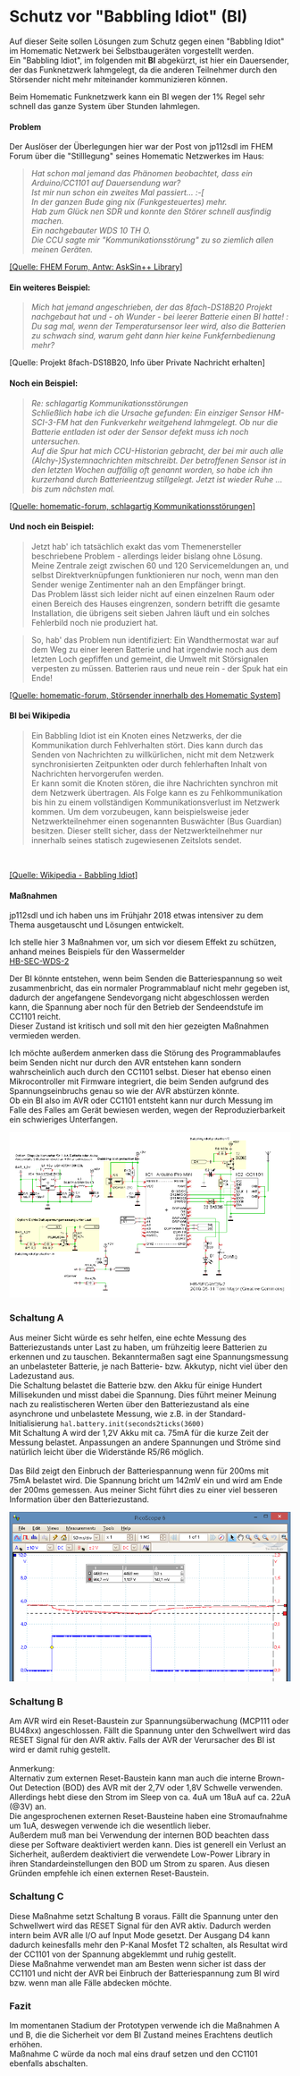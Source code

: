 # Schutz vor "Babbling Idiot" (BI)

Auf dieser Seite sollen Lösungen zum Schutz gegen einen "Babbling Idiot" im Homematic Netzwerk bei Selbstbaugeräten vorgestellt werden.<br>
Ein "Babbling Idiot", im folgenden mit **BI** abgekürzt, ist hier ein Dauersender, der das Funknetzwerk lahmgelegt, da die anderen Teilnehmer durch den Störsender nicht mehr miteinander kommunizieren können.

Beim Homematic Funknetzwerk kann ein BI wegen der 1% Regel sehr schnell das ganze System über Stunden lahmlegen.

#### Problem

Der Auslöser der Überlegungen hier war der Post von jp112sdl im FHEM Forum über die "Stilllegung" seines Homematic Netzwerkes im Haus:

> *Hat schon mal jemand das Phänomen beobachtet, dass ein Arduino/CC1101 auf Dauersendung war?<br>
> Ist mir nun schon ein zweites Mal passiert...  :-[<br>
> In der ganzen Bude ging nix (Funkgesteuertes) mehr.<br>
Hab zum Glück nen SDR und konnte den Störer schnell ausfindig machen.<br>
Ein nachgebauter WDS 10 TH O.<br>
Die CCU sagte mir "Kommunikationsstörung" zu so ziemlich allen meinen Geräten.*

[[Quelle: FHEM Forum, Antw: AskSin++ Library]](https://forum.fhem.de/index.php/topic,57486.msg783197.html#msg783197)


#### Ein weiteres Beispiel:

> *Mich hat jemand angeschrieben, der das 8fach-DS18B20 Projekt nachgebaut hat und - oh Wunder - bei leerer Batterie einen BI hatte! :<br>
Du sag mal, wenn der Temperatursensor leer wird, also die Batterien zu schwach sind, warum geht dann hier keine Funkfernbedienung mehr?*

[Quelle: Projekt 8fach-DS18B20, Info über Private Nachricht erhalten]


#### Noch ein Beispiel:

> *Re: schlagartig Kommunikationsstörungen<br>
Schließlich habe ich die Ursache gefunden: Ein einziger Sensor HM-SCI-3-FM hat den Funkverkehr weitgehend lahmgelegt. Ob nur die Batterie entladen ist oder der Sensor defekt muss ich noch untersuchen.<br>
Auf die Spur hat mich CCU-Historian gebracht, der bei mir auch alle (Alchy-)Systemnachrichten mitschreibt. Der betroffenen Sensor ist in den letzten Wochen auffällig oft genannt worden, so habe ich ihn kurzerhand durch Batterieentzug stillgelegt. Jetzt ist wieder Ruhe ... bis zum nächsten mal.*

[[Quelle: homematic-forum, schlagartig Kommunikationsstörungen]](https://homematic-forum.de/forum/viewtopic.php?f=65&t=43150)


#### Und noch ein Beispiel:

> Jetzt hab' ich tatsächlich exakt das vom Themenersteller beschriebene Problem - allerdings leider bislang ohne Lösung.<br>
Meine Zentrale zeigt zwischen 60 und 120 Servicemeldungen an, und selbst Direktverknüpfungen funktionieren nur noch, wenn man den Sender wenige Zentimenter nah an den Empfänger bringt.<br>
Das Problem lässt sich leider nicht auf einen einzelnen Raum oder einen Bereich des Hauses eingrenzen, sondern betrifft die gesamte Installation, die übrigens seit sieben Jahren läuft und ein solches Fehlerbild noch nie produziert hat.

> So, hab' das Problem nun identifiziert: Ein Wandthermostat war auf dem Weg zu einer leeren Batterie und hat irgendwie noch aus dem letzten Loch gepfiffen und gemeint, die Umwelt mit Störsignalen verpesten zu müssen. Batterien raus und neue rein - der Spuk hat ein Ende!

[[Quelle: homematic-forum, Störsender innerhalb des Homematic System]](https://homematic-forum.de/forum/viewtopic.php?p=442442#p442442)


#### BI bei Wikipedia

> Ein Babbling Idiot ist ein Knoten eines Netzwerks, der die Kommunikation durch Fehlverhalten stört. Dies kann durch das Senden von Nachrichten zu willkürlichen, nicht mit dem Netzwerk synchronisierten Zeitpunkten oder durch fehlerhaften Inhalt von Nachrichten hervorgerufen werden.<br>
Er kann somit die Knoten stören, die ihre Nachrichten synchron mit dem Netzwerk übertragen. Als Folge kann es zu Fehlkommunikation bis hin zu einem vollständigen Kommunikationsverlust im Netzwerk kommen. Um dem vorzubeugen, kann beispielsweise jeder Netzwerkteilnehmer einen sogenannten Buswächter (Bus Guardian) besitzen. Dieser stellt sicher, dass der Netzwerkteilnehmer nur innerhalb seines statisch zugewiesenen Zeitslots sendet.
<br>

[[Quelle: Wikipedia - Babbling Idiot]](https://de.wikipedia.org/wiki/Babbling_idiot)</br>


#### Maßnahmen

jp112sdl und ich haben uns im Frühjahr 2018 etwas intensiver zu dem Thema ausgetauscht und Lösungen entwickelt.

Ich stelle hier 3 Maßnahmen vor, um sich vor diesem Effekt zu schützen, anhand meines Beispiels für den Wassermelder<br>
[HB-SEC-WDS-2](https://github.com/TomMajor/AskSinPP_Examples/tree/master/HB-SEC-WDS-2)

Der BI könnte entstehen, wenn beim Senden die Batteriespannung so weit zusammenbricht, das ein normaler Programmablauf nicht mehr gegeben ist, dadurch der angefangene Sendevorgang nicht abgeschlossen werden kann, die Spannung aber noch für den Betrieb der Sendeendstufe im CC1101 reicht. <br>Dieser Zustand ist kritisch und soll mit den hier gezeigten Maßnahmen vermieden werden.

Ich möchte außerdem anmerken dass die Störung des Programmablaufes beim Senden nicht nur durch den AVR entstehen kann sondern wahrscheinlich auch durch den CC1101 selbst. Dieser hat ebenso einen Mikrocontroller mit Firmware integriert, die beim Senden aufgrund des Spannungseinbruchs genau so wie der AVR abstürzen könnte.<br>
Ob ein BI also im AVR oder CC1101 entsteht kann nur durch Messung im Falle des Falles am Gerät bewiesen werden, wegen der Reproduzierbarkeit ein schwieriges Unterfangen.

![pic](Images/Schaltung.png)

### Schaltung A

Aus meiner Sicht würde es sehr helfen, eine echte Messung des Batteriezustands unter Last zu haben, um frühzeitig leere Batterien zu erkennen und zu tauschen. Bekanntermaßen sagt eine Spannungsmessung an unbelasteter Batterie, je nach Batterie- bzw. Akkutyp, nicht viel über den Ladezustand aus.<br>
Die Schaltung belastet die Batterie bzw. den Akku für einige Hundert Millisekunden und misst dabei die Spannung.
Dies führt meiner Meinung nach zu realistischeren Werten über den Batteriezustand als eine asynchrone und unbelastete Messung, wie z.B. in der Standard-Initialisierung
`hal.battery.init(seconds2ticks(3600)`<br>
Mit Schaltung A wird der 1,2V Akku mit ca. 75mA für die kurze Zeit der Messung belastet. Anpassungen an andere Spannungen und Ströme sind natürlich leicht über die Widerstände R5/R6 möglich.<br><br>
Das Bild zeigt den Einbruch der Batteriespannung wenn für 200ms mit 75mA belastet wird. Die Spannung bricht um 142mV ein und wird am Ende der 200ms gemessen. Aus meiner Sicht führt dies zu einer viel besseren Information über den Batteriezustand.<br>

![pic](Images/BatterySensorLoad.png)


### Schaltung B

Am AVR wird ein Reset-Baustein zur Spannungsüberwachung (MCP111 oder BU48xx) angeschlossen. Fällt die Spannung unter den Schwellwert wird das RESET Signal für den AVR aktiv. Falls der AVR der Verursacher des BI ist wird er damit ruhig gestellt.<br>
<br>Anmerkung:<br>
Alternativ zum externen Reset-Baustein kann man auch die interne Brown-Out Detection (BOD) des AVR mit der 2,7V oder 1,8V Schwelle verwenden. Allerdings hebt diese den Strom im Sleep von ca. 4uA um 18uA auf ca. 22uA (@3V) an.<br>
Die angesprochenen externen Reset-Bausteine haben eine Stromaufnahme um 1uA, deswegen verwende ich die wesentlich lieber.<br>
Außerdem muß man bei Verwendung der internen BOD beachten dass diese per Software deaktiviert werden kann. Dies ist generell ein Verlust an Sicherheit, außerdem deaktiviert die verwendete Low-Power Library in ihren Standardeinstellungen den BOD um Strom zu sparen.
Aus diesen Gründen empfehle ich einen externen Reset-Baustein.

### Schaltung C

Diese Maßnahme setzt Schaltung B voraus. Fällt die Spannung unter den Schwellwert wird das RESET Signal für den AVR aktiv. Dadurch werden intern beim AVR alle I/O auf Input Mode gesetzt. Der Ausgang D4 kann dadurch keinesfalls mehr den P-Kanal Mosfet T2 schalten, als Resultat wird der CC1101 von der Spannung abgeklemmt und ruhig gestellt.<br>
Diese Maßnahme verwendet man am Besten wenn sicher ist dass der CC1101 und nicht der AVR bei Einbruch der Batteriespannung zum BI wird bzw. wenn man alle Fälle abdecken möchte.

### Fazit

Im momentanen Stadium der Prototypen verwende ich die Maßnahmen A und B, die die Sicherheit vor dem BI Zustand meines Erachtens deutlich erhöhen.<br>
Maßnahme C würde da noch mal eins drauf setzen und den CC1101 ebenfalls abschalten.

